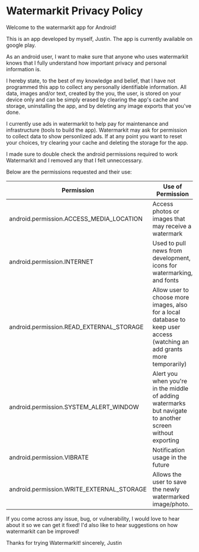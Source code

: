 # Watermarkit Privacy Policy

Welcome to the watermarkit app for Android!

This is an app developed by myself, Justin. The app is currently available on google play.

As an android user, I want to make sure that anyone who uses watermarkit knows that I fully understand how important privacy and personal information is.

I hereby state, to the best of my knowledge and belief, that I have not programmed this app to collect any personally identifiable information. All data, images and/or text, created by the you, the user, is stored on your device only and can be simply erased by clearing the app's cache and storage, uninstalling the app, and by deleting any image exports that you've done.

I currently use ads in watermarkit to help pay for maintenance and infrastructure (tools to build the app).  Watermarkit may ask for permission to collect data to show personlized ads.  If at any point you want to reset your choices, try clearing your cache and deleting the storage for the app.

I made sure to double check the android permissions required to work Watermarkit and I removed any that I felt unneccessary.

Below are the permissions requested and their use:

|Permission                             | Use of Permission|
|---------------------------------------|----------------|
|android.permission.ACCESS_MEDIA_LOCATION |Access photos or images that may receive a watermark                                                                     |
|android.permission.INTERNET              |Used to pull news from development, icons for watermarking, and fonts                                                    |
|android.permission.READ_EXTERNAL_STORAGE |Allow user to choose more images, also for a local database to keep user access (watching an add grants more temporarily)|
|android.permission.SYSTEM_ALERT_WINDOW   |Alert you when you're in the middle of adding watermarks but navigate to another screen without exporting                |
|android.permission.VIBRATE               |Notification usage in the future                                                                                         |
|android.permission.WRITE_EXTERNAL_STORAGE|Allows the user to save the newly watermarked image/photo.                                                               |

If you come across any issue, bug, or vulnerability, I would love to hear about it so we can get it fixed!  I'd also like to hear suggestions on how watermarkit can be improved!

Thanks for trying Watermarkit!
sincerely,
Justin
